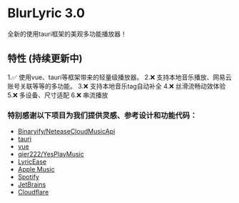 # BlurLyric 3.0
<p>全新的使用tauri框架的美观多功能播放器！</p>

## 特性 (持续更新中)
1.✅ 使用vue、tauri等框架带来的轻量级播放器。
2.❌ 支持本地音乐播放、网易云账号关联等等的多功能。
3.❌ 支持本地音乐tag自动补全
4.❌ 丝滑流畅动效体验
5.❌ 多设备、尺寸适配
6.❌ 串流播放

### 特别感谢以下项目为我们提供灵感、参考设计和功能代码：
- [Binaryify/NeteaseCloudMusicApi](https://github.com/Binaryify/NeteaseCloudMusicApi)
- [tauri](https://tauri.app/)
- [vue](https://vue3js.cn/)
- [qier222/YesPlayMusic](https://github.com/qier222/YesPlayMusic)
- [LyricEase](https://apps.microsoft.com/store/detail/lyricease/9N1MKDF0F4GT?hl=zh-cn&gl=CN)
- [Apple Music](https://www.apple.com/apple-music/)
- [Spotify](https://www.spotify.com/)
- [JetBrains](https://www.jetbrains.com/)
- [Cloudflare](https://www.cloudflare.com/)

